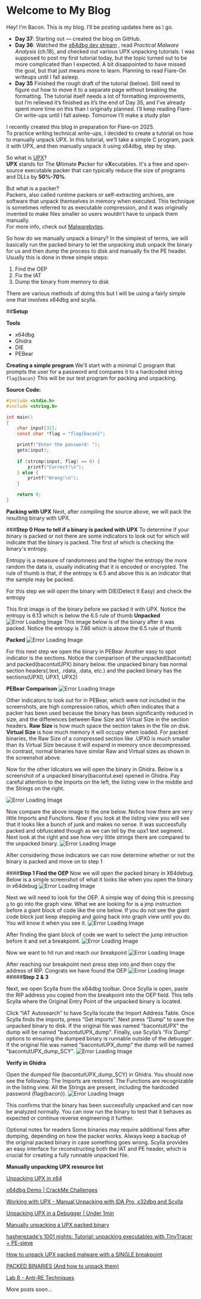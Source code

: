 # Welcome to My Blog

Hey! I'm Bacon. This is my blog.
I’ll be posting updates here as I go.  

- **Day 37**: Starting out — created the blog on GitHub.  
- **Day 36**: Watched the [x64dbg dev stream](https://www.youtube.com/watch?v=eODAI3Z1dKc) , read *Practical Malware Analysis* (ch.18), and checked out various UPX unpacking tutorials. I was supposed to post my first tutorial today, but the topic turned out to be more complicated than I expected. A bit disappointed to have missed the goal, but that just means more to learn. Planning to read Flare-On writeups until I fall asleep.  
- **Day 35** Finished the rough draft of the tutorial (below). Still need to figure out how to move it to a separate page without breaking the formatting. The tutorial itself needs a lot of formatting improvements, but I’m relieved it’s finished as it’s the end of Day 35, and I’ve already spent more time on this than I originally planned. I’ll keep reading Flare-On write-ups until I fall asleep. Tomorrow I’ll make a study plan

I recently created this blog in preparation for Flare-on 2025.  
To practice writing technical write-ups, I decided to create a tutorial on how to manually unpack UPX. In this tutorial, we’ll take a simple C program, pack it with UPX, and then manually unpack it using x64dbg, step by step.

So what is [UPX](https://github.com/upx/upx)?  
**UPX** stands for The **U**ltimate **P**acker for e**X**ecutables. It's a free and open-source executable packer that can typically reduce the size of programs and DLLs by **50%-70%**.

But what is a packer?  
Packers, also called runtime packers or self-extracting archives, are software that unpack themselves in memory when executed. This technique is sometimes referred to as executable compression, and it was originally invented to make files smaller so users wouldn’t have to unpack them manually.  
For more info, check out [Malwarebytes](https://www.malwarebytes.com/blog/news/malware/2017/03/explained-packer-crypter-and-protector).

So how do we manually unpack a binary?
In the simplest of terms, we will basically run the packed binary to let the unpacking stub unpack the binary for us and then dump the process to disk and manually fix the PE header. Usually this is done in three simple steps:
1. Find the OEP
2. Fix the IAT
3. Dump the binary from memory to disk

There are various methods of doing this but I will be using a fairly simple one that involves x64dbg and scylla.

##**Setup**

**Tools**
- x64dbg
- Ghidra
- DIE
- PEBear

**Creating a simple program**
We'll start with a minimal C program that prompts the user for a password and compares it to a hardcoded string `flag{bacon}` This will be our test program for packing and unpacking.

**Source Code:**

```c
#include <stdio.h>
#include <string.h>

int main() 
{
    char input[32];
    const char *flag = "flag{bacon}";

    printf("Enter the password: ");
    gets(input);  
	
    if (strcmp(input, flag) == 0) {
        printf("Correct!\n");
    } else {
        printf("Wrong!\n");
    }

    return 0;
}
```
**Packing with UPX**
Next, after compiling the source above, we will pack the resulting binary with UPX.


###**Step 0 How to tell if a binary is packed with UPX**
To determine if your binary is packed or not there are some indicators to look out for which will indicate that the binary is packed. The first of which is checking the binary's entropy.

Entropy is a measure of randomness and the higher the entropy the more random the data is, usually indicating that it is encoded or encrypted. The rule of thumb is that, if the entropy is 6.5 and above this is an indicator that the sample may be packed. 

For this step we will open the binary with DIE(Detect It Easy) and check the entropy

This first image is of the binary before we packed it with UPX. Notice the entropy is 6.13 which is below the 6.5 rule of thumb
**Unpacked**
![Error Loading Image](baconTUT/01EntropyNotPacked.jpg)
This image below is of the binary after it was packed. Notice the entropy is 7.86 which is above the 6.5 rule of thumb

**Packed**
![Error Loading Image](baconTUT/02EntropyPacked.jpg)

For this next step we open the binary in PEBear
Another easy to spot indicator is the sections. Notice the comparison of the unpacked(bacontut) and packed(bacontutUPX) binary below. the unpacked binary has normal section headers(.text, .rdata, .data, etc.) and the packed binary has the sections(UPX0, UPX1, UPX2)

**PEBear Comparison**
![Error Loading Image](baconTUT/03PEBearComparison.png)

Other indicators to look out for in PEBear, which were not included in the screenshots, are high compression ratios, which often indicates that a packer has been used because the binary has been significantly reduced in size, and the differences between Raw Size and Virtual Size in the section headers.
**Raw Size** is how much space the section takes in the file on disk.
**Virtual Size** is how much memory it will occupy when loaded.
For packed binaries, the Raw Size of a compressed section like .UPX0 is much smaller than its Virtual Size because it will expand in memory once decompressed. In contrast, normal binaries have similar Raw and Virtual sizes as shown in the screenshot above.

Now for the other Idicators we will open the binary in Ghidra. Below is a screenshot of a unpacked binary(bacontut.exe) opened in Ghidra. Pay careful attention to the Imports on the left, the listing view in the middle and the Strings on the right.

![Error Loading Image](baconTUT/04GhidraBacontut.jpg)

Now compare the above image to the one below. Notice how there are very little Imports and Functions. Now if you look at the listing view you will see that it  looks like a bunch of junk and makes no sense. It was successfully packed and obfuscated though as we can tell by the upx1 text segment. Next look at the right and see how very little strings there are compared to the unpacked binary. 
![Error Loading Image](baconTUT/05GhidraBacontutUPX.jpg)

After considering those indicators we can now determine whether or not the binary is packed and move on to step 1

####**Step 1 Find the OEP**
Now we will open the packed binary in X64debug. Below is a simple screenshot of what it looks like when you open the binary in x64debug
![Error Loading Image](baconTUT/06OpenX64dbg.jpg)

Next we will need to look for the OEP. A simple way of doing this is pressing `g` to go into the graph view. What we are looking for is a jmp instruction before a giant block of code like the one below. If you do not see the giant code block just keep stepping and going back into graph view until you do. You will know it when you see it.
![Error Loading Image](baconTUT/07X64BacontutGraph.jpg)

After finding the giant block of code we want to select the jump intruction before it and set a breakpoint.
![Error Loading Image](baconTUT/08X64BacontutBreakpoint.jpg)

Now we want to hit run and reach our breakpoint
![Error Loading Image](baconTUT/09X64BacontutRun.jpg)

After reaching our breakpoint next press step into and then copy the address of RIP. Congrats we have found the OEP
![Error Loading Image](baconTUT/10X64BacontutCopyAddress.jpg)
#####**Step 2 & 3**

Next, we open Scylla from the x64dbg toolbar. Once Scylla is open, paste the RIP address you copied from the breakpoint into the OEP field. This tells Scylla where the Original Entry Point of the unpacked binary is located.

Click “IAT Autosearch” to have Scylla locate the Import Address Table. Once Scylla finds the imports, press “Get imports”. Next press “Dump” to save the unpacked binary to disk. If the original file was named "bacontutUPX" the dump will be named "bacontutUPX_dump". Finally, use Scylla’s “Fix Dump” options to ensuring the dumped binary is runnable outside of the debugger. If the original file was named "bacontutUPX_dump" the dump will be named "bacontutUPX_dump_SCY". 
![Error Loading Image](baconTUT/11X64BacontutScylla.jpg)

**Verify in Ghidra**

Open the dumped file (bacontutUPX_dump_SCY) in Ghidra. You should now see the following:
The Imports are restored.
The Functions are recognizable in the listing view.
All the Strings are present, including the hardcoded password (flag{bacon}). 
![Error Loading Image](baconTUT/12GhidraBacontutFLAG.jpg)

This confirms that the binary has been successfully unpacked and can now be analyzed normally. You can now run the binary to test that it behaves as expected or continue reverse engineering it further.

Optional notes for readers
Some binaries may require additional fixes after dumping, depending on how the packer works.
Always keep a backup of the original packed binary in case something goes wrong.
Scylla provides an easy interface for reconstructing both the IAT and PE header, which is crucial for creating a fully runnable unpacked file.

**Manually unpacking UPX resource list**


[Unpacking UPX in x64](https://medium.com/%407HPL/unpacking-upx-in-x64-d186b2d72c70)

[x64dbg Demo | CrackMe Challenges](https://www.youtube.com/watch?v=fBPj5yEJgck&t=1675s)
  
[Working with UPX - Manual Unpacking with IDA Pro, x32dbg and Scylla](https://www.youtube.com/watch?v=Npm5tuy1Pp4&t=14s)

[Unpacking UPX in a Debugger | Under 1min](https://www.youtube.com/watch?v=guOcU-ZTL3A) 

[Manually unpacking a UPX packed binary](https://www.manrajbansal.com/post/manually-unpacking-a-upx-packed-binary) 

[hasherezade's 1001 nights: Tutorial: unpacking executables with TinyTracer + PE-sieve](https://hshrzd.wordpress.com/2025/03/22/unpacking-executables-with-tinytracer-pe-sieve/) 

[How to unpack UPX packed malware with a SINGLE breakpoint](https://infosecwriteups.com/how-to-unpack-upx-packed-malware-with-a-single-breakpoint-4d3a23e21332?gi=353dab816e00)

[PACKED BINARIES (And how to unpack them)](https://dplastico.github.io/sin%20categor%C3%ADa/2022/04/21/packed-binaries.html)

[Lab 8 - Anti-RE Techniques](https://cyberlab.pacific.edu/courses/comp272/labs/lab-8-anti-re)



More posts soon...
